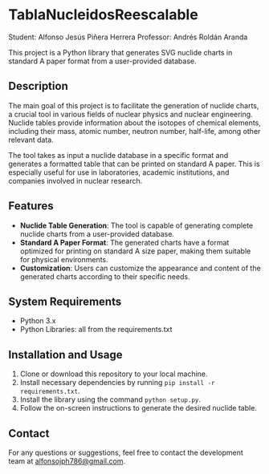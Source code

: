 # TablaNucleidosReescalable

Student: Alfonso Jesús Piñera Herrera
Professor: Andrés Roldán Aranda

This project is a Python library that generates SVG nuclide charts in standard A paper format from a user-provided database.

## Description

The main goal of this project is to facilitate the generation of nuclide charts, a crucial tool in various fields of nuclear physics and nuclear engineering. Nuclide tables provide information about the isotopes of chemical elements, including their mass, atomic number, neutron number, half-life, among other relevant data.

The tool takes as input a nuclide database in a specific format and generates a formatted table that can be printed on standard A paper. This is especially useful for use in laboratories, academic institutions, and companies involved in nuclear research.

## Features

- **Nuclide Table Generation**: The tool is capable of generating complete nuclide charts from a user-provided database.
- **Standard A Paper Format**: The generated charts have a format optimized for printing on standard A size paper, making them suitable for physical environments.
- **Customization**: Users can customize the appearance and content of the generated charts according to their specific needs.

## System Requirements

- Python 3.x
- Python Libraries: all from the requirements.txt

## Installation and Usage

1. Clone or download this repository to your local machine.
2. Install necessary dependencies by running `pip install -r requirements.txt`.
3. Install the library using the command `python setup.py`.
4. Follow the on-screen instructions to generate the desired nuclide table.


## Contact

For any questions or suggestions, feel free to contact the development team at alfonsojph786@gmail.com.

